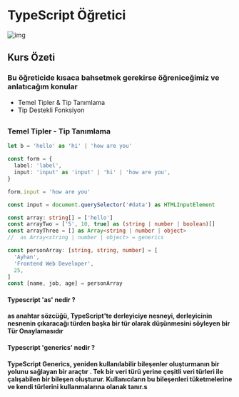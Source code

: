 # TypeScript Öğretici

![img](https://i.ytimg.com/vi/jex--OwVycc/maxresdefault.jpg)

## Kurs Özeti

### Bu öğreticide kısaca bahsetmek gerekirse öğreniceğimiz ve anlatıcağım konular

- Temel Tipler & Tip Tanımlama
- Tip Destekli Fonksiyon

##

### Temel Tipler - Tip Tanımlama

```ts
let b = 'hello' as 'hi' | 'how are you'

const form = {
  label: 'label',
  input: 'input' as 'input' | 'hi' | 'how are you',
}

form.input = 'how are you'

const input = document.querySelector('#data') as HTMLInputElement

const array: string[] = ['hello']
const arrayTwo = ['5', 10, true] as (string | number | boolean)[]
const arrayThree = [] as Array<string | number | object>
//  as Array<string | number | object> = generics

const personArray: [string, string, number] = [
  'Ayhan',
  'Frontend Web Developer',
  25,
]
const [name, job, age] = personArray
```

#### Typescript 'as' nedir ?

#### as anahtar sözcüğü, TypeScript'te derleyiciye nesneyi, derleyicinin nesnenin çıkaracağı türden başka bir tür olarak düşünmesini söyleyen bir Tür Onaylamasıdır

#### Typescript 'generics' nedir ?

#### TypeScript Generics, yeniden kullanılabilir bileşenler oluşturmanın bir yolunu sağlayan bir araçtır . Tek bir veri türü yerine çeşitli veri türleri ile çalışabilen bir bileşen oluşturur. Kullanıcıların bu bileşenleri tüketmelerine ve kendi türlerini kullanmalarına olanak tanır.s
